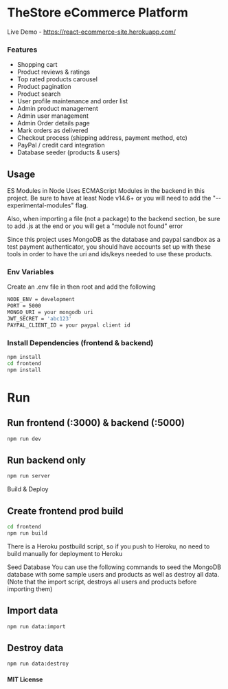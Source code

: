 # TheStore eCommerce Platform

Live Demo - https://react-ecommerce-site.herokuapp.com/

### Features

- Shopping cart
- Product reviews & ratings
- Top rated products carousel
- Product pagination
- Product search
- User profile maintenance and order list
- Admin product management
- Admin user management
- Admin Order details page
- Mark orders as delivered
- Checkout process (shipping address, payment method, etc)
- PayPal / credit card integration
- Database seeder (products & users)

## Usage

ES Modules in Node
Uses ECMAScript Modules in the backend in this project. Be sure to have at least Node v14.6+ or you will need to add the "--experimental-modules" flag.

Also, when importing a file (not a package) to the backend section, be sure to add .js at the end or you will get a "module not found" error

Since this project uses MongoDB as the database and paypal sandbox as a test payment authenticator, you should have accounts set up with these tools in order to have the uri and ids/keys needed to use these products.

### Env Variables

Create an .env file in then root and add the following

```bash
NODE_ENV = development
PORT = 5000
MONGO_URI = your mongodb uri
JWT_SECRET = 'abc123'
PAYPAL_CLIENT_ID = your paypal client id
```

### Install Dependencies (frontend & backend)

```bash
npm install
cd frontend
npm install
```

# Run

## Run frontend (:3000) & backend (:5000)

```bash
npm run dev
```

## Run backend only

```bash
npm run server
```

Build & Deploy

## Create frontend prod build

```bash
cd frontend
npm run build
```

There is a Heroku postbuild script, so if you push to Heroku, no need to build manually for deployment to Heroku

Seed Database
You can use the following commands to seed the MongoDB database with some sample users and products as well as destroy all data. (Note that the import script, destroys all users and products before importing them)

## Import data

```bash
npm run data:import
```

## Destroy data

```bash
npm run data:destroy
```

#### MIT License
